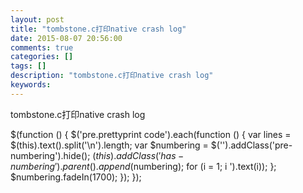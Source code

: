 ```yaml
---
layout: post
title: "tombstone.c打印native crash log"
date: 2015-08-07 20:56:00 
comments: true
categories: []
tags: []
description: "tombstone.c打印native crash log"
keywords: 
---
```



 
  
   tombstone.c打印native crash log
  
 
 
  $(function () {
                $('pre.prettyprint code').each(function () {
                    var lines = $(this).text().split('\n').length;
                    var $numbering = $('').addClass('pre-numbering').hide();
                    $(this).addClass('has-numbering').parent().append($numbering);
                    for (i = 1; i ').text(i));
                    };
                    $numbering.fadeIn(1700);
                });
            });
 


